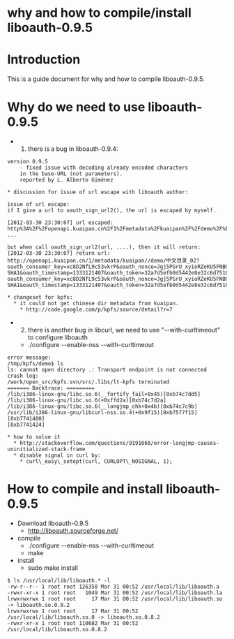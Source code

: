 # why and how to compile/install liboauth-0.9.5

# Introduction #

This is a guide document for why and how to compile liboauth-0.9.5.

# Why do we need to use liboauth-0.9.5 #
  * 1. there is a bug in liboauth-0.9.4:
```
version 0.9.5
 	- fixed issue with decoding already encoded characters
 	in the base-URL (not parameters).
 	reported by L. Alberto Giménez
```
    * discussion for issue of url escape with liboauth author:
```
issue of url escape:
if I give a url to oauth_sign_url2(), the url is escaped by myself.

[2012-03-30 23:30:07] url escaped:
http%3A%2F%2Fopenapi.kuaipan.cn%2F1%2Fmetadata%2Fkuaipan%2F%2Fdemo%2F%E4%B8%AD%E6%96%87%E7%9B%AE%E5%BD%95_02
...

but when call oauth_sign_url2(url, ....), then it will return:
[2012-03-30 23:30:07] return url:
http://openapi.kuaipan.cn/1/metadata/kuaipan//demo/中文目录_02?oauth_consumer_key=xc8D2NfL9c53vkrP&oauth_nonce=Jgj5PGrU_xyioRZeKU5FNBO&oauth_signature_method=HMAC-SHA1&oauth_timestamp=1333121407&oauth_token=32a7d5efb0d5442e8e32c6d7518e8239&oauth_version=1.0&oauth_signature=%2Fk0kgBPAvY%2F1NgNCvOxAgAkWt90%3D<http://openapi.kuaipan.cn/1/metadata/kuaipan//demo/%E4%B8%AD%E6%96%87%E7%9B%AE%E5%BD%95_02?oauth_consumer_key=xc8D2NfL9c53vkrP&oauth_nonce=Jgj5PGrU_xyioRZeKU5FNBO&oauth_signature_method=HMAC-SHA1&oauth_timestamp=1333121407&oauth_token=32a7d5efb0d5442e8e32c6d7518e8239&oauth_version=1.0&oauth_signature=%2Fk0kgBPAvY%2F1NgNCvOxAgAkWt90%3D>
```
    * changeset for kpfs:
      * it could not get chinese dir metadata from kuaipan.
        * http://code.google.com/p/kpfs/source/detail?r=7
  * 2. there is another bug in libcurl, we need to use "--with-curltimeout" to configure liboauth
    * ./configure --enable-nss --with-curltimeout
```
error message:
/tmp/kpfs/demo$ ls
ls: cannot open directory .: Transport endpoint is not connected
crash log:
/work/open_src/kpfs.svn/src/.libs/lt-kpfs terminated
======= Backtrace: =========
/lib/i386-linux-gnu/libc.so.6(__fortify_fail+0x45)[0xb74c7dd5]
/lib/i386-linux-gnu/libc.so.6(+0xffd2a)[0xb74c7d2a]
/lib/i386-linux-gnu/libc.so.6(__longjmp_chk+0x4b)[0xb74c7c9b]
/usr/lib/i386-linux-gnu/libcurl-nss.so.4(+0x9f15)[0xb7577f15]
[0xb7741400]
[0xb7741424]
```
    * how to solve it
      * http://stackoverflow.com/questions/9191668/error-longjmp-causes-uninitialized-stack-frame
      * disable signal in curl by:
        * curl\_easy\_setopt(curl, CURLOPT\_NOSIGNAL, 1);


# How to compile and install liboauth-0.9.5 #
  * Download liboauth-0.9.5
    * http://liboauth.sourceforge.net/
  * compile
    * ./configure --enable-nss --with-curltimeout
    * make
  * install
    * sudo make install
```
$ ls /usr/local/lib/liboauth.* -l
-rw-r--r-- 1 root root 126358 Mar 31 00:52 /usr/local/lib/liboauth.a
-rwxr-xr-x 1 root root   1049 Mar 31 00:52 /usr/local/lib/liboauth.la
lrwxrwxrwx 1 root root     17 Mar 31 00:52 /usr/local/lib/liboauth.so -> liboauth.so.0.8.2
lrwxrwxrwx 1 root root     17 Mar 31 00:52 /usr/local/lib/liboauth.so.0 -> liboauth.so.0.8.2
-rwxr-xr-x 1 root root 110682 Mar 31 00:52 /usr/local/lib/liboauth.so.0.8.2
```
